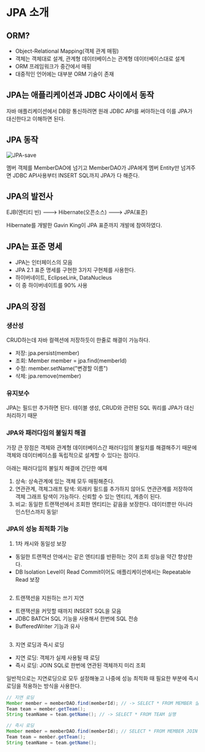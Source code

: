 # JPA 소개
## ORM?
- Object-Relational Mapping(객체 관계 매핑)
- 객체는 객체대로 설계, 관계형 데이터베이스는 관계형 데이터베이스대로 설계
- ORM 프레임워크가 중간에서 매핑
- 대중적인 언어에는 대부분 ORM 기술이 존재

## JPA는 애플리케이션과 JDBC 사이에서 동작
자바 애플리케이션에서 DB랑 통신하려면 원래 JDBC API를 써야하는데 이를 JPA가 대신한다고 이해하면 된다.

## JPA 동작
![JPA-save]()

멤버 객체를 MemberDAO에 넘기고 MemberDAO가 JPA에게 멤버 Entity만 넘겨주면 JDBC API사용부터 INSERT SQL까지 JPA가 다 해준다.

## JPA의 발전사
EJB(엔티티 빈) ---> Hibernate(오픈소스) ---> JPA(표준)

Hibernate를 개발한 Gavin King이 JPA 표준까지 개발에 참여하였다.

## JPA는 표준 명세
- JPA는 인터페이스의 모음
- JPA 2.1 표준 명세를 구현한 3가지 구현체를 사용한다.
- 하이버네이트, EclipseLink, DataNucleus
- 이 중 하이버네이트를 90% 사용

## JPA의 장점
### 생산성
CRUD하는데 자바 컬렉션에 저장하듯이 한줄로 해결이 가능하다.
- 저장: jpa.persist(member)
- 조회: Member member = jpa.find(memberId)
- 수정: member.setName("변경할 이름")
- 삭제: jpa.remove(member)

### 유지보수
JPA는 필드만 추가하면 된다. 테이블 생성, CRUD와 관련된 SQL 쿼리를 JPA가 대신 처리하기 때문

### JPA와 패러다임의 불일치 해결
가장 큰 장점은 객체와 관계형 데이터베이스간 패러다임의 불일치를 해결해주기 때문에 객체와 데이터베이스를 독립적으로 설계할 수 있다는 점이다.

아래는 패러다임의 불일치 해결에 간단한 예제
1. 상속: 상속관계에 있는 객체 모두 매핑해준다.
2. 연관관계, 객체그래프 탐색: 외래키 필드를 추가하지 않아도 연관관계를 저장하여 객체 그래프 탐색이 가능하다. 신뢰할 수 있는 엔티티, 계층이 된다.
3. 비교: 동일한 트랜잭션에서 조회한 엔티티는 같음을 보장한다. 데이터뿐만 아니라 인스턴스까지 동일!

### JPA의 성능 최적화 기능
1. 1차 캐시와 동일성 보장
  - 동일한 트랜잭션 안에서는 같은 엔티티를 반환하는 것이 조회 성능을 약간 향상한다.
  - DB Isolation Level이 Read Commit이어도 애플리케이션에서는 Repeatable Read 보장

```java

```

2. 트랜잭션을 지원하는 쓰기 지연
  - 트랜잭션을 커밋할 때까지 INSERT SQL을 모음
  - JDBC BATCH SQL 기능을 사용해서 한번에 SQL 전송
  - BufferedWriter 기능과 유사
```

```

3. 지연 로딩과 즉시 로딩
  - 지연 로딩: 객체가 실제 사용될 때 로딩
  - 즉시 로딩: JOIN SQL로 한번에 연관된 객체까지 미리 조회

  일반적으로는 지연로딩으로 모두 설정해놓고 나중에 성능 최적화 때 필요한 부분에 즉시 로딩을 적용하는 방식을 사용한다.
```java
// 지연 로딩
Member member = memberDAO.find(memberId); // -> SELECT * FROM MEMBER 실행
Team team = member.getTeam();
String teamName = team.getName(); // -> SELECT * FROM TEAM 실행

// 즉시 로딩 
Member member = memberDAO.find(memberId); // SELECT * FROM MEMBER JOIN TEAM... 실행
Team team = member.getTeam();
String teamName = team.getName();
```
